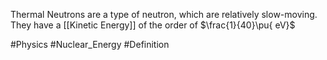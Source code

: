 Thermal Neutrons are a type of neutron, which are relatively slow-moving. They have a [[Kinetic Energy]] of the order of $\frac{1}{40}\pu{ eV}$

#Physics #Nuclear_Energy #Definition 